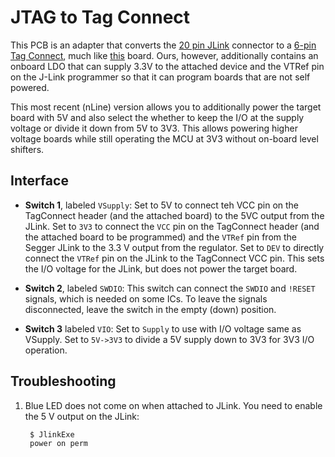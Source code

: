 JTAG to Tag Connect
===================

This PCB is an adapter that converts the [20 pin JLink](https://www.segger.com/jlink-debug-probes.html) connector to
a [6-pin Tag Connect](http://www.tag-connect.com/TC2030-IDC-NL),
much like [this](https://www.segger.com/jlink-6-pin-adapter.html) board.
Ours, however, additionally contains an onboard LDO
that can supply 3.3V to the attached device and the VTRef pin on the J-Link programmer
so that it can program boards that are not self powered.

This most recent (nLine) version allows you to additionally power the target board with 5V and
also select the whether to keep the I/O at the supply voltage or divide it down from 5V to 3V3. 
This allows powering higher voltage boards while still operating the MCU at 3V3 without on-board
level shifters.

Interface
---------

- **Switch 1**, labeled `VSupply`: Set to 5V to connect teh VCC pin on the TagConnect
header (and the attached board) to the 5VC output from the JLink.
Set to `3V3` to connect the `VCC` pin on the TagConnect
header (and the attached board to be programmed) and the `VTRef` pin from
the Segger JLink to the 3.3 V output from the regulator.
Set to `DEV` to directly connect the `VTRef` pin on the JLink to the TagConnect
VCC pin. This sets the I/O voltage for the JLink, but does not power the target board.

- **Switch 2**, labeled `SWDIO`: This switch can connect the `SWDIO` and
`!RESET` signals, which is needed on some ICs. To leave the signals
disconnected, leave the switch in the empty (down) position.

- **Switch 3** labeled `VIO`: Set to `Supply` to use with I/O voltage same as VSupply. Set to
`5V->3V3` to divide a 5V supply down to 3V3 for 3V3 I/O operation.


Troubleshooting
---------------

1. Blue LED does not come on when attached to JLink.
You need to enable the 5 V output on the JLink:

        $ JlinkExe
        power on perm
